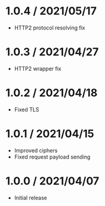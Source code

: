 1.0.4 / 2021/05/17
====================
- HTTP2 protocol resolving fix
 
1.0.3 / 2021/04/27
====================
- HTTP2 wrapper fix
  
1.0.2 / 2021/04/18
====================
- Fixed TLS

1.0.1 / 2021/04/15
====================
- Improved ciphers
- Fixed request payload sending

1.0.0 / 2021/04/07
====================
- Initial release